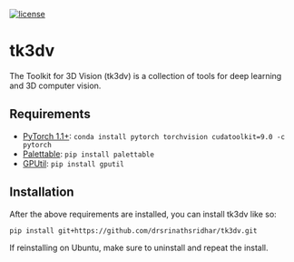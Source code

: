 [![license](https://img.shields.io/github/license/mashape/apistatus.svg)](https://github.com/drsrinathsridhar/tk3dv/blob/master/LICENSE)

# tk3dv
The Toolkit for 3D Vision (tk3dv) is a collection of tools for deep learning and 3D computer vision.

## Requirements

- [PyTorch 1.1+][3]: `conda install pytorch torchvision cudatoolkit=9.0 -c pytorch`
- [Palettable][2]: `pip install palettable`
- [GPUtil][1]: `pip install gputil`


## Installation

After the above requirements are installed, you can install tk3dv like so:

`pip install git+https://github.com/drsrinathsridhar/tk3dv.git`

If reinstalling on Ubuntu, make sure to uninstall and repeat the install.


[1]: https://github.com/anderskm/gputil
[2]: https://jiffyclub.github.io/palettable/
[3]: https://pytorch.org/
